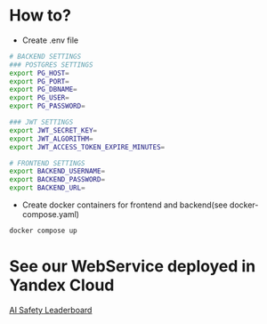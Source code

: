 # How to?

* Create .env file
```bash
# BACKEND SETTINGS
### POSTGRES SETTINGS
export PG_HOST=
export PG_PORT=
export PG_DBNAME=
export PG_USER=
export PG_PASSWORD=

### JWT SETTINGS
export JWT_SECRET_KEY=
export JWT_ALGORITHM=
export JWT_ACCESS_TOKEN_EXPIRE_MINUTES=

# FRONTEND SETTINGS
export BACKEND_USERNAME=
export BACKEND_PASSWORD=
export BACKEND_URL=
```
* Create docker containers for frontend and backend(see docker-compose.yaml)
```bash
docker compose up
```

# See our WebService deployed in Yandex Cloud
[AI Safety Leaderboard](http://84.201.151.208:7860/)